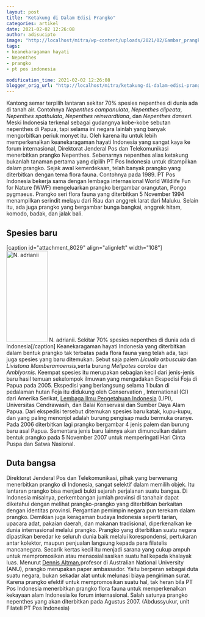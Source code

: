 ```yaml
---
layout: post
title: "Ketakung di Dalam Edisi Prangko"
categories: artikel
date: 2021-02-02 12:26:08
author: adisucipto
image: "http://localhost/mitra/wp-content/uploads/2021/02/Gambar_prangko_1024x666.jpg"
tags:
- keanekaragaman hayati
- Nepenthes
- prangko
- pt pos indonesia

modification_time: 2021-02-02 12:26:08
blogger_orig_url: "http://localhost/mitra/ketakung-di-dalam-edisi-prangko.html"
---
```


Kantong semar terpilih lantaran sekitar 70% spesies nepenthes di dunia ada di tanah air. Contohnya <i>Nepenthes campanulata</i>, <i>Nepenthes clipeata</i>, <i>Nepenthes spathulata</i>, <i>Nepenthes reinwardtiana</i>, dan <i>Nepenthes danseri</i>.
Meski Indonesia terkenal sebagai gudangnya kobe-kobe sebutan nepenthes di Papua, tapi selama ini negara lainlah yang banyak mengorbitkan periuk monyet itu.
Oleh karena itu untuk lebih memperkenalkan keanekaragaman hayati Indonesia yang sangat kaya ke forum internasional, Direktorat Jenderal Pos dan Telekomunikasi menerbitkan prangko Nepenthes.
Sebenarnya nepenthes alias ketakung bukanlah tanaman pertama yang dipilih PT Pos Indonesia untuk ditampilkan dalam prangko. Sejak awal kemerdekaan, telah banyak prangko yang diterbitkan dengan tema flora fauna. Contohnya pada 1989.
PT Pos Indonesia bekerja sama dengan lembaga internasional World Wildlife Fun for Nature (WWF) mengeluarkan prangko bergambar orangutan, Pongo pygmaeus. Prangko seri flora fauna yang diterbitkan 5 November 1994 menampilkan serindit melayu dari Riau dan anggrek larat dari Maluku. Selain itu, ada juga prangko yang bergambar bunga bangkai, anggrek hitam, komodo, badak, dan jalak bali.
<h2 id="Spesies">Spesies baru</h2>
[caption id="attachment_8029" align="alignleft" width="108"]<a href="http://127.0.0.1/mitra/wp-content/uploads/2021/02/Gambar_prangko1_349x768.jpg"><img class="wp-image-8029" src="http://127.0.0.1/mitra/wp-content/uploads/2021/02/Gambar_prangko1_349x768.jpg" alt="N. adrianii" width="108" height="238" /></a> N. adrianii. Sekitar 70% spesies nepenthes di dunia ada di Indonesia[/caption]
Keanekaragaman hayati Indonesia yang diterbitkan dalam bentuk prangko tak terbatas pada flora fauna yang telah ada, tapi juga spesies yang baru ditemukan. Sebut saja palem <i>Licuala arbuscula</i> dan <i>Livistona Mamberamoensis</i>,serta burung <i>Melipotes carolae</i> dan <i>Amblyornis</i>.
Keempat spesies itu merupakan sebagian kecil dari jenis-jenis baru hasil temuan sekelompok ilmuwan yang mengadakan Ekspedisi Foja di Papua pada 2005. Ekspedisi yang berlangsung selama 1 bulan di pedalaman hutan Foja itu didukung oleh Conservation , International (Cl) dari Amerika Serikat, <a href="http://lipi.go.id/">Lembaga Ilmu Pengetahuan Indonesia</a> (LIPI), Universitas Cendrawasih, dan Balai Konservasi dan Sumber Daya Alam Papua.
Dari ekspedisi tersebut ditemukan spesies baru katak, kupu-kupu, dan yang paling menonjol adalah burung pengisap madu bermuka oranye. Pada 2006 diterbitkan lagi prangko bergambar 4 jenis palem dan burung baru asal Papua. Sementara jenis baru lainnya akan dimunculkan dalam bentuk prangko pada 5 November 2007 untuk memperingati Hari Cinta Puspa dan Satwa Nasional.
<h2 id="Duta">Duta bangsa</h2>
Direktorat Jenderal Pos dan Telekomunikasi, pihak yang berwenang menerbitkan prangko di Indonesia, sangat selektif dalam memilih objek. Itu lantaran prangko bisa menjadi bukti sejarah perjalanan suatu bangsa.
Di Indonesia misalnya, perkembangan jumlah provinsi di tanahair dapat diketahui dengan melihat prangko-prangko yang diterbitkan berkaitan dengan identitas provinsi. Pergantian pemimpin negara pun terekam dalam prangko.
Demikian juga keragaman budaya Indonesia seperti tarian, upacara adat, pakaian daerah, dan makanan tradisional, diperkenalkan ke dunia internasional melalui prangko.
Prangko yang diterbitkan suatu negara dipastikan beredar ke seluruh dunia baik melalui korespondensi, pertukaran antar kolektor, maupun penjualan langsung kepada para filatelis mancanegara.
Secarik kertas kecil itu menjadi sarana yang cukup ampuh untuk mempromosikan atau mensosialisasikan suatu hal kepada khalayak luas. Menurut <a href="https://scholars.latrobe.edu.au/daltman">Dennis Altman</a>,profesor di Australian National University (ANU), prangko merupakan paper ambassador. Yaitu berperan sebagai duta suatu negara, bukan sekadar alat untuk melunasi biaya pengiriman surat.
Karena prangko efektif untuk mempromosikan suatu hal, tak heran bila PT Pos Indonesia menerbitkan prangko flora fauna untuk memperkenalkan kekayaan alam Indonesia ke forum internasional. Salah satunya prangko nepenthes yang akan diterbitkan pada Agustus 2007. (Abdussyukur, unit Filateli PT Pos Indonesia)
